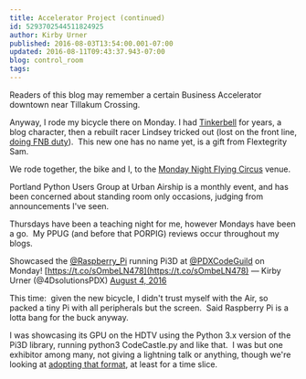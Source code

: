 ```yaml
---
title: Accelerator Project (continued)
id: 5293702544511824925
author: Kirby Urner
published: 2016-08-03T13:54:00.001-07:00
updated: 2016-08-11T09:43:37.943-07:00
blog: control_room
tags: 
---
```


[](https://www.flickr.com/photos/kirbyurner/28606739382/in/dateposted-public/)

Readers of this blog may remember a certain Business Accelerator downtown near Tillakum Crossing.

Anyway, I rode my bicycle there on Monday. I had [Tinkerbell](http://mybizmo.blogspot.com/2007/09/tinkering-with-tink.html) for years, a blog character, then a rebuilt racer Lindsey tricked out (lost on the front line, [doing FNB duty](http://controlroom.blogspot.com/2010/12/postmortem-fnb.html)).  This new one has no name yet, is a gift from Flextegrity Sam.

We rode together, the bike and I, to the [Monday Night Flying Circus](http://worldgame.blogspot.com/2007/06/pro-python-propaganda.html) venue.

Portland Python Users Group at Urban Airship is a monthly event, and has been concerned about standing room only occasions, judging from announcements I've seen.

Thursdays have been a teaching night for me, however Mondays have been a go.  My PPUG (and before that PORPIG) reviews occur throughout my blogs.

Showcased the [@Raspberry_Pi](https://twitter.com/Raspberry_Pi) running Pi3D at [@PDXCodeGuild](https://twitter.com/PDXCodeGuild) on Monday! [https://t.co/sOmbeLN478](https://t.co/sOmbeLN478)
— Kirby Urner (@4DsolutionsPDX) [August 4, 2016](https://twitter.com/4DsolutionsPDX/status/761235300894973952)

This time:  given the new bicycle, I didn't trust myself with the Air, so packed a tiny Pi with all peripherals but the screen.  Said Raspberry Pi is a lotta bang for the buck anyway.

I was showcasing its GPU on the HDTV using the Python 3.x version of the Pi3D library, running python3 CodeCastle.py and like that.  I was but one exhibitor among many, not giving a lightning talk or anything, though we're looking at [adopting that format](http://mybizmo.blogspot.com/2016/08/at-circus.html), at least for a time slice.

[](https://www.flickr.com/photos/kirbyurner/28440517270/in/dateposted-public/)